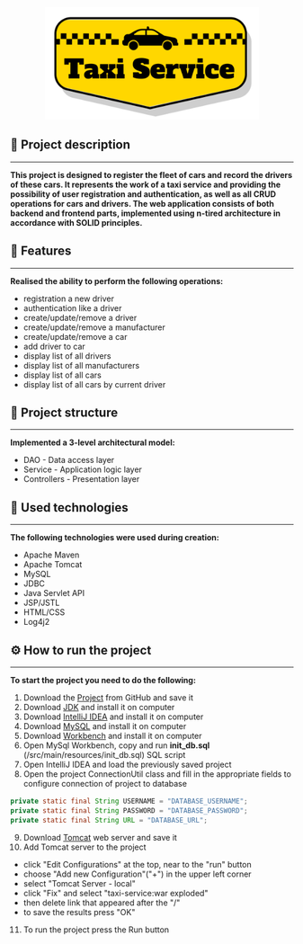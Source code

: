 <p align="center">
  <img alt="Taxi service" height="200" src="logo-ts.svg">
</p>

## 🚖 Project description

---
**This project is designed to register the fleet of cars and record the drivers of these cars.
It represents the work of a taxi service 
and providing the possibility of user registration and authentication,
as well as all CRUD operations for cars and drivers.
The web application consists of both backend and frontend parts,
implemented using n-tired architecture in accordance with SOLID principles.**

## 🎯️ Features

---
**Realised the ability to perform the following operations:**
- registration a new driver
- authentication like a driver
- create/update/remove a driver
- create/update/remove a manufacturer
- create/update/remove a car
- add driver to car
- display list of all drivers
- display list of all manufacturers
- display list of all cars
- display list of all cars by current driver

## 🌳 Project structure

---
**Implemented a 3-level architectural model:**
- DAO - Data access layer
- Service - Application logic layer
- Controllers - Presentation layer

## 🤖 Used technologies

---
**The following technologies were used during creation:**
- Apache Maven
- Apache Tomcat
- MySQL
- JDBC
- Java Servlet API
- JSP/JSTL
- HTML/CSS
- Log4j2

## ⚙️ How to run the project

---
**To start the project you need to do the following:**
1. Download the [Project](https://github.com/serhii-shyian/my-taxi-service) from GitHub and save it
2. Download [JDK](https://www.oracle.com/java/technologies/downloads/) and install it on computer
3. Download [IntelliJ IDEA](https://www.jetbrains.com/idea/download) and install it on computer
4. Download [MySQL](https://dev.mysql.com/downloads/installer/) and install it on computer
5. Download [Workbench](https://dev.mysql.com/downloads/workbench/) and install it on computer
6. Open MySql Workbench, copy and run **init_db.sql** (/src/main/resources/init_db.sql) SQL script
7. Open IntelliJ IDEA and load the previously saved project
8. Open the project ConnectionUtil class and fill in the appropriate fields to configure connection of project to database
```java
private static final String USERNAME = "DATABASE_USERNAME";
private static final String PASSWORD = "DATABASE_PASSWORD";
private static final String URL = "DATABASE_URL";
```
9. Download [Tomcat](https://tomcat.apache.org/download-90.cgi) web server and save it
10. Add Tomcat server to the project
- click "Edit Configurations" at the top, near to the "run" button 
- choose "Add new Configuration"("+") in the upper left corner
- select "Tomcat Server - local"
- click "Fix" and select "taxi-service:war exploded"
- then delete link that appeared after the "/"
- to save the results press "OK"
11. To run the project press the Run button
